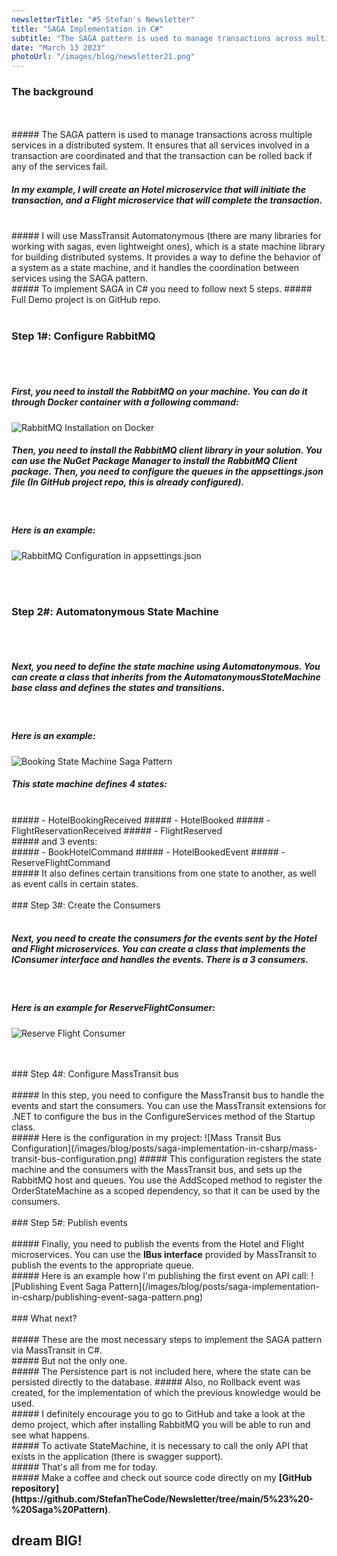 ```yaml
---
newsletterTitle: "#5 Stefan's Newsletter"
title: "SAGA Implementation in C#"
subtitle: "The SAGA pattern is used to manage transactions across multiple services in a distributed system. It ensures that all services involved in a transaction are coordinated and that the transaction can be rolled back if any of the services fail."
date: "March 13 2023"
photoUrl: "/images/blog/newsletter21.png"
---
```


### The background
<br>
<br>
##### The SAGA pattern is used to manage transactions across multiple services in a distributed system. It ensures that all services involved in a transaction are coordinated and that the transaction can be rolled back if any of the services fail.
<br>

##### In my example, I will create an Hotel microservice that will initiate the transaction, and a Flight microservice that will complete the transaction.
<br>
##### I will use MassTransit Automatonymous (there are many libraries for working with sagas, even lightweight ones), which is a state machine library for building distributed systems. It provides a way to define the behavior of a system as a state machine, and it handles the coordination between services using the SAGA pattern.
<br>
##### To implement SAGA in C# you need to follow next 5 steps.
##### Full Demo project is on GitHub repo.
<br>
<br>

### Step 1#: Configure RabbitMQ
<br>
<br>

##### First, you need to install the RabbitMQ on your machine. You can do it through Docker container with a following command:
![RabbitMQ Installation on Docker](/images/blog/posts/saga-implementation-in-csharp/install-rabbitmq-on-docker.png)

##### Then, you need to install the RabbitMQ client library in your solution. You can use the NuGet Package Manager to install the RabbitMQ Client package. Then, you need to configure the queues in the appsettings.json file (In GitHub project repo, this is already configured).
<br>

##### Here is an example:
![RabbitMQ Configuration in appsettings.json](/images/blog/posts/saga-implementation-in-csharp/rabbitmq-configuration-in-appsettings.png)

<br>
<br>

### Step 2#: Automatonymous State Machine
<br>
<br>

##### Next, you need to define the state machine using Automatonymous. You can create a class that inherits from the AutomatonymousStateMachine base class and defines the states and transitions.
<br>

##### Here is an example:
![Booking State Machine Saga Pattern](/images/blog/posts/saga-implementation-in-csharp/booking-state-machine-saga-pattern.png)


##### This state machine defines 4 states:
<br>
##### - HotelBookingReceived
##### - HotelBooked
##### - FlightReservationReceived
##### - FlightReserved
<br>
##### and 3 events:
<br>
##### - BookHotelCommand
##### - HotelBookedEvent
##### - ReserveFlightCommand
<br>
##### It also defines certain transitions from one state to another, as well as event calls in certain states.

<br>
<br>
### Step 3#: Create the Consumers
<br>
<br>

##### Next, you need to create the consumers for the events sent by the Hotel and Flight microservices. You can create a class that implements the IConsumer interface and handles the events. There is a 3 consumers.
<br>

##### Here is an example for ReserveFlightConsumer:
![Reserve Flight Consumer](/images/blog/posts/saga-implementation-in-csharp/reserve-flight-consumer.png)

<br>
<br>
### Step 4#: Configure MassTransit bus
<br>
<br>
##### In this step, you need to configure the MassTransit bus to handle the events and start the consumers. You can use the MassTransit extensions for .NET to configure the bus in the ConfigureServices method of the Startup class.
<br>
##### Here is the configuration in my project:
![Mass Transit Bus Configuration](/images/blog/posts/saga-implementation-in-csharp/mass-transit-bus-configuration.png)
##### This configuration registers the state machine and the consumers with the MassTransit bus, and sets up the RabbitMQ host and queues. You use the AddScoped method to register the OrderStateMachine as a scoped dependency, so that it can be used by the consumers.

<br>
<br>
### Step 5#: Publish events
<br>
<br>
##### Finally, you need to publish the events from the Hotel and Flight microservices. You can use the <b>IBus interface</b> provided by MassTransit to publish the events to the appropriate queue.
<br>
##### Here is an example how I'm publishing the first event on API call:
![Publishing Event Saga Pattern](/images/blog/posts/saga-implementation-in-csharp/publishing-event-saga-pattern.png)

<br>
<br>
### What next?
<br>
<br>
##### These are the most necessary steps to implement the SAGA pattern via MassTransit in C#.
<br>
##### But not the only one.
<br>
##### The Persistence part is not included here, where the state can be persisted directly to the database.
##### Also, no Rollback event was created, for the implementation of which the previous knowledge would be used.
<br>
##### I definitely encourage you to go to GitHub and take a look at the demo project, which after installing RabbitMQ you will be able to run and see what happens.
<br>
##### To activate StateMachine, it is necessary to call the only API that exists in the application (there is swagger support).
<br>
##### That's all from me for today.
<br>
##### Make a coffee and check out source code directly on my <b> [GitHub repository](https://github.com/StefanTheCode/Newsletter/tree/main/5%23%20-%20Saga%20Pattern)</b>.
<br>

## <b > dream BIG! </b>